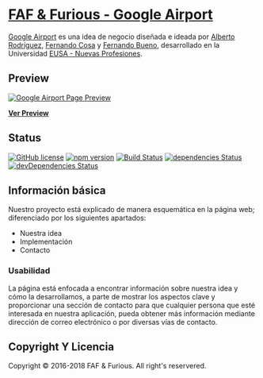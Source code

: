 # [FAF & Furious - Google Airport](https://startbootstrap.com/template-overviews/grayscale/)

[Google Airport](https://docs.google.com/presentation/d/1HotIKkw6HnPMOy5x70RfvS87Ca9_50fnjKhCI_1Ljrc/edit#slide=id.g35f391192_00) es una idea de negocio diseñada e ideada por [Alberto Rodríguez](https://es.linkedin.com/in/alberto-rodr%C3%ADguez-granados-a024ba13b), [Fernando Cosa](https://es.linkedin.com/in/fernando-cosa-romero-9855ab132) y [Fernando Bueno](https://es.linkedin.com/in/fernando-bueno-romero-9796b011a), desarrollado en la Universidad [EUSA - Nuevas Profesiones](https://www.eusa.es/).

## Preview

[![Google Airport Page Preview](https://pbs.twimg.com/media/DpFEC9BXgAEcUf1.jpg:large)](https://plus.google.com/u/0/photos/photo/110373858294307635009/6610390921524445250?authkey=COa9we-Hhc-cygE)

**[Ver Preview](https://blackrockdigital.github.io/startbootstrap-grayscale/)**

## Status

[![GitHub license](https://img.shields.io/badge/license-MIT-blue.svg)](https://raw.githubusercontent.com/BlackrockDigital/startbootstrap-grayscale/master/LICENSE)
[![npm version](https://img.shields.io/npm/v/startbootstrap-grayscale.svg)](https://www.npmjs.com/package/startbootstrap-grayscale)
[![Build Status](https://travis-ci.org/BlackrockDigital/startbootstrap-grayscale.svg?branch=master)](https://travis-ci.org/BlackrockDigital/startbootstrap-grayscale)
[![dependencies Status](https://david-dm.org/BlackrockDigital/startbootstrap-grayscale/status.svg)](https://david-dm.org/BlackrockDigital/startbootstrap-grayscale)
[![devDependencies Status](https://david-dm.org/BlackrockDigital/startbootstrap-grayscale/dev-status.svg)](https://david-dm.org/BlackrockDigital/startbootstrap-grayscale?type=dev)

## Información básica

Nuestro proyecto está explicado de manera esquemática en la página web; diferenciado por los siguientes apartados:
* Nuestra idea
* Implementación
* Contacto

### Usabilidad

La página está enfocada a encontrar información sobre nuestra idea y cómo la desarrollamos, a parte de mostrar los aspectos clave y proporcionar una sección de contacto para que cualquier persona que esté interesada en nuestra aplicación, pueda obtener más información mediante dirección de correo electrónico o por diversas vías de contacto.

## Copyright Y Licencia

Copyright © 2016-2018 FAF & Furious. All right's reservered.
